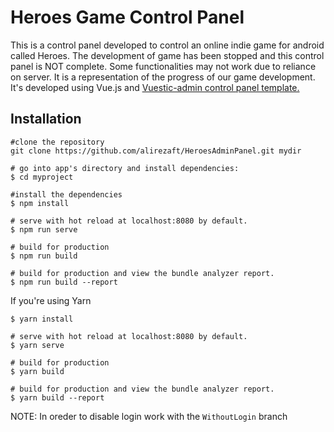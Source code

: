 # Heroes Game Control Panel
This is a control panel developed to control an online indie game for android called Heroes. The development of game has been stopped and this control panel is NOT complete. Some functionalities may not work due to reliance on server. It is a representation of the progress of our game development.
It's developed using Vue.js and [Vuestic-admin control panel template.](https://github.com/epicmaxco/vuestic-admin)
## Installation
```
#clone the repository
git clone https://github.com/alirezaft/HeroesAdminPanel.git mydir

# go into app's directory and install dependencies:
$ cd myproject

#install the dependencies
$ npm install

# serve with hot reload at localhost:8080 by default.
$ npm run serve

# build for production 
$ npm run build

# build for production and view the bundle analyzer report.
$ npm run build --report
```
If you're using Yarn

```
$ yarn install

# serve with hot reload at localhost:8080 by default.
$ yarn serve

# build for production 
$ yarn build

# build for production and view the bundle analyzer report.
$ yarn build --report
```
NOTE: In oreder to disable login work with the `WithoutLogin` branch

